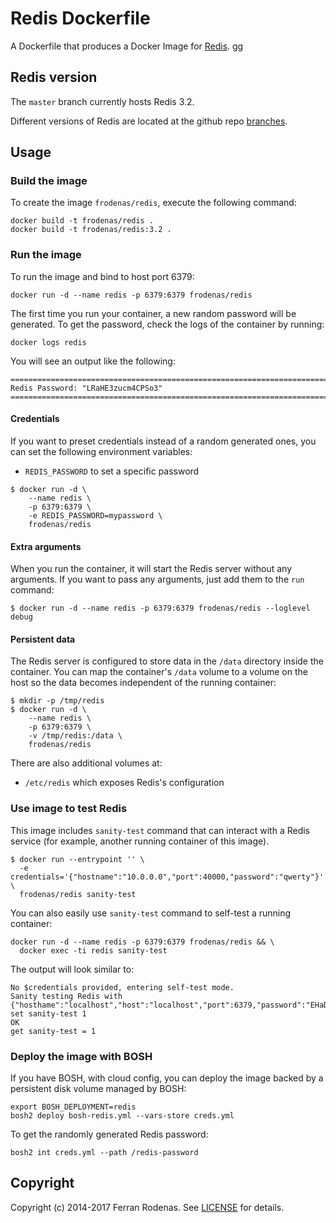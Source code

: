# Redis Dockerfile

A Dockerfile that produces a Docker Image for [Redis](http://redis.io/).
gg

## Redis version

The `master` branch currently hosts Redis 3.2.

Different versions of Redis are located at the github repo [branches](https://github.com/frodenas/docker-redis/branches).

## Usage

### Build the image

To create the image `frodenas/redis`, execute the following command:

```
docker build -t frodenas/redis .
docker build -t frodenas/redis:3.2 .
```

### Run the image

To run the image and bind to host port 6379:

```
docker run -d --name redis -p 6379:6379 frodenas/redis
```

The first time you run your container, a new random password will be generated. To get the password,
check the logs of the container by running:

```
docker logs redis
```

You will see an output like the following:

```
========================================================================
Redis Password: "LRaHE3zucm4CPSo3"
========================================================================
```

#### Credentials

If you want to preset credentials instead of a random generated ones, you can set the following environment variables:

* `REDIS_PASSWORD` to set a specific password

```
$ docker run -d \
    --name redis \
    -p 6379:6379 \
    -e REDIS_PASSWORD=mypassword \
    frodenas/redis
```

#### Extra arguments

When you run the container, it will start the Redis server without any arguments. If you want to pass any arguments,
just add them to the `run` command:

```
$ docker run -d --name redis -p 6379:6379 frodenas/redis --loglevel debug
```

#### Persistent data

The Redis server is configured to store data in the `/data` directory inside the container. You can map the
container's `/data` volume to a volume on the host so the data becomes independent of the running container:

```
$ mkdir -p /tmp/redis
$ docker run -d \
    --name redis \
    -p 6379:6379 \
    -v /tmp/redis:/data \
    frodenas/redis
```

There are also additional volumes at:

* `/etc/redis` which exposes Redis's configuration

### Use image to test Redis

This image includes `sanity-test` command that can interact with a Redis service (for example, another running container of this image).

```
$ docker run --entrypoint '' \
  -e credentials='{"hostname":"10.0.0.0","port":40000,"password":"qwerty"}' \
  frodenas/redis sanity-test
```

You can also easily use `sanity-test` command to self-test a running container:

```
docker run -d --name redis -p 6379:6379 frodenas/redis && \
  docker exec -ti redis sanity-test
```

The output will look similar to:

```
No $credentials provided, entering self-test mode.
Sanity testing Redis with {"hosthame":"localhost","host":"localhost","port":6379,"password":"EHaDbp6TyVaF7rsI"}
set sanity-test 1
OK
get sanity-test = 1
```

### Deploy the image with BOSH

If you have BOSH, with cloud config, you can deploy the image backed by a persistent disk volume managed by BOSH:

```
export BOSH_DEPLOYMENT=redis
bosh2 deploy bosh-redis.yml --vars-store creds.yml
```

To get the randomly generated Redis password:

```
bosh2 int creds.yml --path /redis-password
```

## Copyright

Copyright (c) 2014-2017 Ferran Rodenas. See [LICENSE](https://github.com/frodenas/docker-redis/blob/master/LICENSE) for details.
